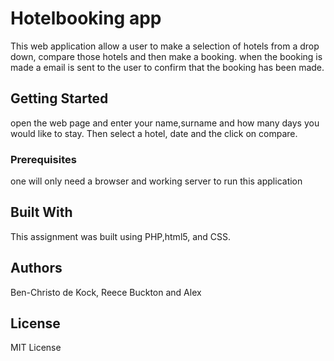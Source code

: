 # Hotelbooking app
This web application allow a user to make a selection of hotels from a drop down, compare those hotels and then make a booking. when the booking is made a email is sent to the user to confirm that the booking has been made.
## Getting Started
open the web page and enter your name,surname and how many days you would like to stay.
Then select a hotel, date and the click on compare.
### Prerequisites
one will only need a browser and working server to run this application


## Built With
This assignment was built using PHP,html5, and CSS.
## Authors
Ben-Christo de Kock, Reece Buckton and Alex
## License
MIT License
